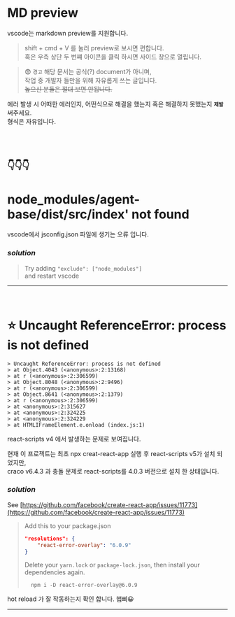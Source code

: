 # MD preview

vscode는 markdown preview를 지원합니다.

> shift + cmd + V 를 눌러 preview로 보시면 편합니다.  
> 혹은 우측 상단 두 번쨰 아이콘을 클릭 하시면 사이드 창으로 열립니다.

> 😨 `경고` 해당 문서는 공식(?) document가 아니며,  
> 작업 중 개발자 들만을 위해 자유롭게 쓰는 글입니다.  
> ~~높으신 분들은 절대 보면 안됩니다.~~

에러 발생 시 어떠한 에러인지, 어떤식으로 해결을 했는지 혹은 해결하지 못했는지 **`제발`** 써주세요.  
형식은 자유입니다.  

<br><br>

## 👇👇👇

# node_modules/agent-base/dist/src/index' not found

vscode에서 jsconfig.json 파일에 생기는 오류 입니다.

### _solution_

> Try adding `"exclude": ["node_modules"]`  
> and restart vscode

---

<br>

# ⭐️ Uncaught ReferenceError: process is not defined

    > Uncaught ReferenceError: process is not defined
    > at Object.4043 (<anonymous>:2:13168)
    > at r (<anonymous>:2:306599)
    > at Object.8048 (<anonymous>:2:9496)
    > at r (<anonymous>:2:306599)
    > at Object.8641 (<anonymous>:2:1379)
    > at r (<anonymous>:2:306599)
    > at <anonymous>:2:315627
    > at <anonymous>:2:324225
    > at <anonymous>:2:324229
    > at HTMLIFrameElement.e.onload (index.js:1)

react-scripts v4 에서 발생하는 문제로 보여집니다.

현재 이 프로젝트는
최초 npx creat-react-app 실행 후 react-scripts v5가 설치 되었지만,  
craco v6.4.3 과 충돌 문제로 react-scripts를 4.0.3 버전으로 설치 한 상태입니다.

### _solution_

See [https://github.com/facebook/create-react-app/issues/11773](https://github.com/facebook/create-react-app/issues/11773)

> Add this to your package.json
>
> ```json
> "resolutions": {
>     "react-error-overlay": "6.0.9"
> }
> ```
>
> Delete your `yarn.lock` or `package-lock.json`, then install your dependencies again.
>
> ```
>   npm i -D react-error-overlay@6.0.9
> ```

hot reload 가 잘 작동하는지 확인 합니다. 햅삐😀

---